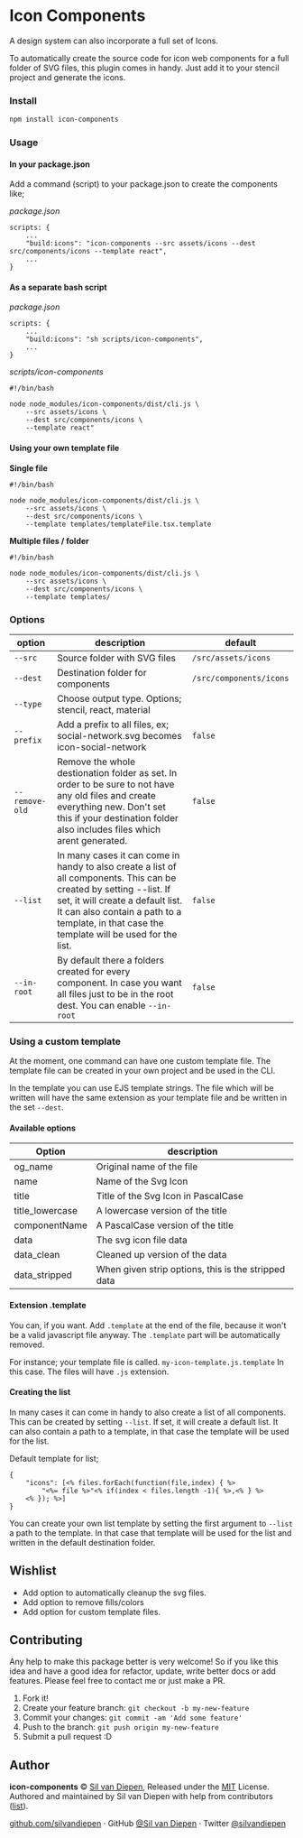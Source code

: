 # Icon Components

A design system can also incorporate a full set of Icons.

To automatically create the source code for icon web components for a full folder of SVG files, this plugin comes in handy. Just add it to your stencil project and generate the icons.

### Install

```bash
npm install icon-components
```

### Usage

#### In your package.json

Add a command (script) to your package.json to create the components like;

_package.json_

```
scripts: {
    ...
    "build:icons": "icon-components --src assets/icons --dest src/components/icons --template react",
    ...
}
```

#### As a separate bash script

_package.json_

```
scripts: {
    ...
    "build:icons": "sh scripts/icon-components",
    ...
}
```

_scripts/icon-components_

```
#!/bin/bash

node node_modules/icon-components/dist/cli.js \
    --src assets/icons \
    --dest src/components/icons \
    --template react"
```

#### Using your own template file

**Single file**

```
#!/bin/bash

node node_modules/icon-components/dist/cli.js \
    --src assets/icons \
    --dest src/components/icons \
    --template templates/templateFile.tsx.template
```

**Multiple files / folder**

```
#!/bin/bash

node node_modules/icon-components/dist/cli.js \
    --src assets/icons \
    --dest src/components/icons \
    --template templates/
```

### Options

| option         | description                                                                                                                                                                                                                                              | default                 |
| -------------- | -------------------------------------------------------------------------------------------------------------------------------------------------------------------------------------------------------------------------------------------------------- | ----------------------- |
| `--src`        | Source folder with SVG files                                                                                                                                                                                                                             | `/src/assets/icons`     |
| `--dest`       | Destination folder for components                                                                                                                                                                                                                        | `/src/components/icons` |
| `--type`       | Choose output type. Options; stencil, react, material                                                                                                                                                                                                    |                         |  | `--template` | Path to a template file or folder to be used as templates |  |
| `--prefix`     | Add a prefix to all files, ex; social-network.svg becomes icon-social-network                                                                                                                                                                            | `false`                 |
| `--remove-old` | Remove the whole destionation folder as set. In order to be sure to not have any old files and create everything new. Don't set this if your destination folder also includes files which arent generated.                                               | `false`                 |
| `--list`       | In many cases it can come in handy to also create a list of all components. This can be created by setting --list. If set, it will create a default list. It can also contain a path to a template, in that case the template will be used for the list. | `false`                 |
| `--in-root`    | By default there a folders created for every component. In case you want all files just to be in the root dest. You can enable `--in-root`                                                                                                               | `false`                 |

### Using a custom template

At the moment, one command can have one custom template file. The template file can be created in your own project and be used in the CLI.

In the template you can use EJS template strings. The file which will be written will have the same extension as your template file and be written in the set `--dest`.

#### Available options

| Option          | description                                         |
| --------------- | --------------------------------------------------- |
| og_name         | Original name of the file                           |
| name            | Name of the Svg Icon                                |
| title           | Title of the Svg Icon in PascalCase                 |
| title_lowercase | A lowercase version of the title                    |
| componentName   | A PascalCase version of the title                   |
| data            | The svg icon file data                              |
| data_clean      | Cleaned up version of the data                      |
| data_stripped   | When given strip options, this is the stripped data |

#### Extension .template

You can, if you want. Add `.template` at the end of the file, because it won't be a valid javascript file anyway. The `.template` part will be automatically removed.

For instance; your template file is called. `my-icon-template.js.template` In this case. The files will have `.js` extension.

#### Creating the list

In many cases it can come in handy to also create a list of all components. This can be created by setting `--list`. If set, it will create a default list. It can also contain a path to a template, in that case the template will be used for the list.

Default template for list;

```
{
    "icons": [<% files.forEach(function(file,index) { %>
        "<%= file %>"<% if(index < files.length -1){ %>,<% } %>
    <% }); %>]
}
```

You can create your own list template by setting the first argument to `--list` a path to the template. In that case that template will be used for the list and written in the default destination folder.

## Wishlist

- Add option to automatically cleanup the svg files.
- Add option to remove fills/colors
- Add option for custom template files.

## Contributing

Any help to make this package better is very welcome! So if you like this idea and have a good idea for refactor, update, write better docs or add features. Please feel free to contact me or just make a PR.

1. Fork it!
2. Create your feature branch: `git checkout -b my-new-feature`
3. Commit your changes: `git commit -am 'Add some feature'`
4. Push to the branch: `git push origin my-new-feature`
5. Submit a pull request :D

## Author

**icon-components** © [Sil van Diepen](https://github.com/silvandiepen), Released under the [MIT](./LICENSE) License.<br>
Authored and maintained by Sil van Diepen with help from contributors ([list](https://github.com/silvandiepen/icon-components/contributors)).

[github.com/silvandiepen](https://github.com/silvandiepen) · GitHub [@Sil van Diepen](https://github.com/silvandiepen) · Twitter [@silvandiepen](https://twitter.com/silvandiepen)
